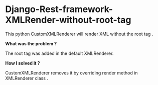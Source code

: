 Django-Rest-framework-XMLRender-without-root-tag
================================================

This python CustomXMLRenderer will render XML without the root tag .


**What was the problem ?**

The root tag was added in the default XMLRenderer. 

**How I solved it ?**

CustomXMLRenderer removes it by overriding render method in XMLRenderer class .
